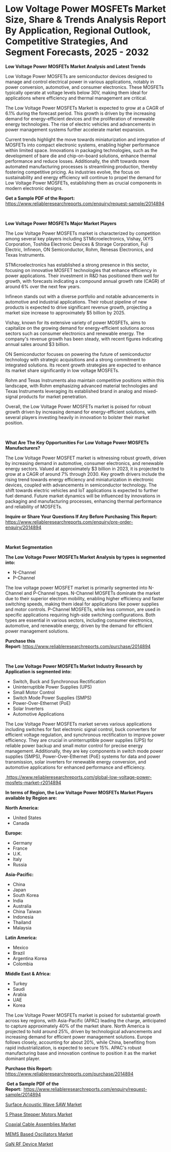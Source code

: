 <p><h1>Low Voltage Power MOSFETs Market Size, Share & Trends Analysis Report By Application, Regional Outlook, Competitive Strategies, And Segment Forecasts, 2025 - 2032</h1></p><p><strong>Low Voltage Power MOSFETs Market Analysis and Latest Trends</strong></p>
<p><p>Low Voltage Power MOSFETs are semiconductor devices designed to manage and control electrical power in various applications, notably in power conversion, automotive, and consumer electronics. These MOSFETs typically operate at voltage levels below 30V, making them ideal for applications where efficiency and thermal management are critical. </p><p>The Low Voltage Power MOSFETs Market is expected to grow at a CAGR of 6.1% during the forecast period. This growth is driven by the increasing demand for energy-efficient devices and the proliferation of renewable energy technologies. The rise of electric vehicles and advancements in power management systems further accelerate market expansion. </p><p>Current trends highlight the move towards miniaturization and integration of MOSFETs into compact electronic systems, enabling higher performance within limited space. Innovations in packaging technologies, such as the development of bare die and chip-on-board solutions, enhance thermal performance and reduce losses. Additionally, the shift towards more automated manufacturing processes is streamlining production, thereby fostering competitive pricing. As industries evolve, the focus on sustainability and energy efficiency will continue to propel the demand for Low Voltage Power MOSFETs, establishing them as crucial components in modern electronic designs.</p></p>
<p><strong>Get a Sample PDF of the Report:&nbsp;</strong> <a href="https://www.reliableresearchreports.com/enquiry/request-sample/2014894?utm_campaign=112&utm_medium=2&utm_source=Github&utm_content=ia&utm_term=11022025&utm_id=low-voltage-power-mosfets">https://www.reliableresearchreports.com/enquiry/request-sample/2014894</a></p>
<p>&nbsp;</p>
<p><strong>Low Voltage Power MOSFETs Major Market Players</strong></p>
<p><p>The Low Voltage Power MOSFETs market is characterized by competition among several key players including STMicroelectronics, Vishay, IXYS Corporation, Toshiba Electronic Devices & Storage Corporation, Fuji Electric, Infineon, ON Semiconductor, Rohm, Renesas Electronics, and Texas Instruments. </p><p>STMicroelectronics has established a strong presence in this sector, focusing on innovative MOSFET technologies that enhance efficiency in power applications. Their investment in R&D has positioned them well for growth, with forecasts indicating a compound annual growth rate (CAGR) of around 6% over the next few years.</p><p>Infineon stands out with a diverse portfolio and notable advancements in automotive and industrial applications. Their robust pipeline of new products is expected to drive significant revenue growth, projecting a market size increase to approximately $5 billion by 2025.</p><p>Vishay, known for its extensive variety of power MOSFETs, aims to capitalize on the growing demand for energy-efficient solutions across sectors such as consumer electronics and renewable energy. The company's revenue growth has been steady, with recent figures indicating annual sales around $3 billion.</p><p>ON Semiconductor focuses on powering the future of semiconductor technology with strategic acquisitions and a strong commitment to integrated solutions. Its recent growth strategies are expected to enhance its market share significantly in low voltage MOSFETs.</p><p>Rohm and Texas Instruments also maintain competitive positions within this landscape, with Rohm emphasizing advanced material technologies and Texas Instruments leveraging its established brand in analog and mixed-signal products for market penetration.</p><p>Overall, the Low Voltage Power MOSFETs market is poised for robust growth driven by increasing demand for energy-efficient solutions, with several players investing heavily in innovation to bolster their market position.</p></p>
<p>&nbsp;</p>
<p><strong>What Are The Key Opportunities For Low Voltage Power MOSFETs Manufacturers?</strong></p>
<p><p>The Low Voltage Power MOSFET market is witnessing robust growth, driven by increasing demand in automotive, consumer electronics, and renewable energy sectors. Valued at approximately $3 billion in 2023, it is projected to grow at a CAGR of around 7% through 2030. Key growth drivers include the rising trend towards energy efficiency and miniaturization in electronic devices, coupled with advancements in semiconductor technology. The shift towards electric vehicles and IoT applications is expected to further fuel demand. Future market dynamics will be influenced by innovations in packaging and manufacturing processes, enhancing thermal performance and reliability of MOSFETs.</p></p>
<p><strong>Inquire or Share Your Questions If Any Before Purchasing This Report:</strong> <a href="https://www.reliableresearchreports.com/enquiry/pre-order-enquiry/2014894?utm_campaign=112&utm_medium=2&utm_source=Github&utm_content=ia&utm_term=11022025&utm_id=low-voltage-power-mosfets">https://www.reliableresearchreports.com/enquiry/pre-order-enquiry/2014894</a></p>
<p>&nbsp;</p>
<p><strong>Market Segmentation</strong></p>
<p><strong>The Low Voltage Power MOSFETs Market Analysis by types is segmented into:</strong></p>
<p><ul><li>N-Channel</li><li>P-Channel</li></ul></p>
<p><p>The low voltage power MOSFET market is primarily segmented into N-Channel and P-Channel types. N-Channel MOSFETs dominate the market due to their superior electron mobility, enabling higher efficiency and faster switching speeds, making them ideal for applications like power supplies and motor controls. P-Channel MOSFETs, while less common, are used in specific applications requiring high-side switching configurations. Both types are essential in various sectors, including consumer electronics, automotive, and renewable energy, driven by the demand for efficient power management solutions.</p></p>
<p><strong>Purchase this Report:&nbsp;</strong><a href="https://www.reliableresearchreports.com/purchase/2014894?utm_campaign=112&utm_medium=2&utm_source=Github&utm_content=ia&utm_term=11022025&utm_id=low-voltage-power-mosfets">https://www.reliableresearchreports.com/purchase/2014894</a></p>
<p>&nbsp;</p>
<p><strong>The Low Voltage Power MOSFETs Market Industry Research by Application is segmented into:</strong></p>
<p><ul><li>Switch, Buck and Synchronous Rectification</li><li>Uninterruptible Power Supplies (UPS)</li><li>Small Motor Control</li><li>Switch Mode Power Supplies (SMPS)</li><li>Power-Over-Ethernet (PoE)</li><li>Solar Inverters</li><li>Automotive Applications</li></ul></p>
<p><p>The Low Voltage Power MOSFETs market serves various applications including switches for fast electronic signal control, buck converters for efficient voltage regulation, and synchronous rectification to improve power efficiency. They are crucial in uninterruptible power supplies (UPS) for reliable power backup and small motor control for precise energy management. Additionally, they are key components in switch mode power supplies (SMPS), Power-Over-Ethernet (PoE) systems for data and power transmission, solar inverters for renewable energy conversion, and automotive applications for enhanced performance and efficiency.</p></p>
<p><a href="https://www.reliableresearchreports.com/global-low-voltage-power-mosfets-market-r2014894?utm_campaign=112&utm_medium=2&utm_source=Github&utm_content=ia&utm_term=11022025&utm_id=low-voltage-power-mosfets">&nbsp;https://www.reliableresearchreports.com/global-low-voltage-power-mosfets-market-r2014894</a></p>
<p><strong>In terms of Region, the Low Voltage Power MOSFETs Market Players available by Region are:</strong></p>
<p>
    <p> <strong> North America: </strong>
        <ul>
            <li>United States</li>
            <li>Canada</li>
        </ul>
        </p> 
    <p> <strong> Europe: </strong>
        <ul>
            <li>Germany</li>
            <li>France</li>
            <li>U.K.</li>
            <li>Italy</li>
            <li>Russia</li>
        </ul>
        </p> 
    <p> <strong> Asia-Pacific: </strong>
        <ul>
            <li>China</li>
            <li>Japan</li>
            <li>South Korea</li>
            <li>India</li>
            <li>Australia</li>
            <li>China Taiwan</li>
            <li>Indonesia</li>
            <li>Thailand</li>
            <li>Malaysia</li>
        </ul>
        </p> 
    <p> <strong> Latin America: </strong>
        <ul>
            <li>Mexico</li>
            <li>Brazil</li>
            <li>Argentina Korea</li>
            <li>Colombia</li>
        </ul>
        </p> 
    <p> <strong> Middle East & Africa: </strong>
        <ul>
            <li>Turkey</li>
            <li>Saudi</li>
            <li>Arabia</li>
            <li>UAE</li>
            <li>Korea</li>
        </ul>
    </p>
    </p>
<p><p>The Low Voltage Power MOSFETs market is poised for substantial growth across key regions, with Asia-Pacific (APAC) leading the charge, anticipated to capture approximately 40% of the market share. North America is projected to hold around 25%, driven by technological advancements and increasing demand for efficient power management solutions. Europe follows closely, accounting for about 20%, while China, benefiting from rapid industrialization, is expected to secure 15%. APAC's robust manufacturing base and innovation continue to position it as the market dominant player.</p></p>
<p><strong>Purchase this Report: </strong><a href="https://www.reliableresearchreports.com/purchase/2014894?utm_campaign=112&utm_medium=2&utm_source=Github&utm_content=ia&utm_term=11022025&utm_id=low-voltage-power-mosfets">https://www.reliableresearchreports.com/purchase/2014894</a></p>
<p>&nbsp;<strong>Get a Sample PDF of the Report:&nbsp;&nbsp;</strong><a href="https://www.reliableresearchreports.com/enquiry/request-sample/2014894?utm_campaign=112&utm_medium=2&utm_source=Github&utm_content=ia&utm_term=11022025&utm_id=low-voltage-power-mosfets">https://www.reliableresearchreports.com/enquiry/request-sample/2014894</a></p>
<p><strong></strong></p>
<p><p><a href="https://github.com/zanoligarav/Market-Research-Report-List-1/blob/main/surface-acoustic-wave-saw-market.md?utm_campaign=112&utm_medium=2&utm_source=Github&utm_content=ia&utm_term=11022025&utm_id=low-voltage-power-mosfets">Surface Acoustic Wave SAW Market</a></p><p><a href="https://github.com/curinbucan9/Market-Research-Report-List-1/blob/main/5-phase-stepper-motors-market.md?utm_campaign=112&utm_medium=2&utm_source=Github&utm_content=ia&utm_term=11022025&utm_id=low-voltage-power-mosfets">5 Phase Stepper Motors Market</a></p><p><a href="https://github.com/haaszgettre6/Market-Research-Report-List-1/blob/main/coaxial-cable-assemblies-market.md?utm_campaign=112&utm_medium=2&utm_source=Github&utm_content=ia&utm_term=11022025&utm_id=low-voltage-power-mosfets">Coaxial Cable Assemblies Market</a></p><p><a href="https://github.com/qetelosooya/Market-Research-Report-List-1/blob/main/mems-based-oscillators-market.md?utm_campaign=112&utm_medium=2&utm_source=Github&utm_content=ia&utm_term=11022025&utm_id=low-voltage-power-mosfets">MEMS Based Oscillators Market</a></p><p><a href="https://github.com/deyniphytic/Market-Research-Report-List-1/blob/main/gan-rf-device-market.md?utm_campaign=112&utm_medium=2&utm_source=Github&utm_content=ia&utm_term=11022025&utm_id=low-voltage-power-mosfets">GaN RF Device Market</a></p></p>